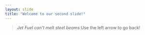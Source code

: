 ```yaml
---
layout: slide
title: "Welcome to our second slide!"
---
```

> _Jet Fuel can't melt steel beams_
Use the left arrow to go back!
